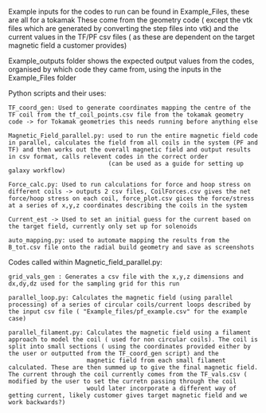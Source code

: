 Example inputs for the codes to run can be found in Example_Files, these are all for a tokamak 
These come from the geometry code ( except the vtk files which are generated by converting the step files into vtk) and the current values in the TF/PF csv files ( as these are dependent on the target magnetic field a customer provides) 

Example_outputs folder shows the expected output values from the codes, organised by which code they came from, using the inputs in the Example_Files folder 


Python scripts and their uses: 

    TF_coord_gen: Used to generate coordinates mapping the centre of the TF coil from the tf_coil_points.csv file from the tokamak geometry code -> for Tokamak geometries this needs running before anything else  

    Magnetic_Field_parallel.py: used to run the entire magnetic field code in parallel, calculates the field from all coils in the system (PF and TF) and then works out the overall magnetic field and output results in csv format, calls relevent codes in the correct order
                                (can be used as a guide for setting up galaxy workflow)

    Force_calc.py: Used to run calculations for force and hoop stress on different coils -> outputs 2 csv files, CoilForces.csv gives the net force/hoop stress on each coil, force_plot.csv gices the force/stress at a series of x,y,z coordinates describing the coils in the system 

    Current_est -> Used to set an initial guess for the current based on the target field, currently only set up for solenoids 

    auto_mapping.py: used to automate mapping the results from the B_tot.csv file onto the radial build geometry and save as screenshots 

Codes called within Magnetic_field_parallel.py: 

    grid_vals_gen : Generates a csv file with the x,y,z dimensions and dx,dy,dz used for the sampling grid for this run 

    parallel_loop.py: Calculates the magnetic field (using parallel processing) of a series of circular coils/current loops described by the input csv file ( "Example_files/pf_example.csv" for the example case)

    parallel_filament.py: Calculates the magnetic field using a filament approach to model the coil ( used for non circular coils). The coil is split into small sections ( using the coordinates provided either by the user or outputted from the TF_coord_gen script) and the 
                          magnetic field from each small filament calculated. These are then summed up to give the final magnetic field. The current through the coil currently comes from the TF_vals.csv ( modified by the user to set the curretn passing through the coil 
                          would later incorporate a different way of getting current, likely customer gives target magnetic field and we work backwards?) 





